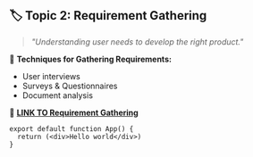 ## 🏷️ Topic 2: **Requirement Gathering**

> *"Understanding user needs to develop the right product."*

📌 **Techniques for Gathering Requirements:**

* User interviews
* Surveys & Questionnaires
* Document analysis

🎥 [**LINK TO Requirement Gathering**]($INTERNAL_TOPIC_LINK)

```tsx
export default function App() {
  return (<div>Hello world</div>)
}
```